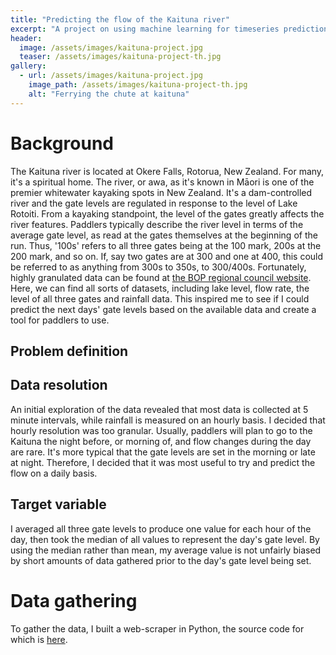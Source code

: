 ```yaml
---
title: "Predicting the flow of the Kaituna river"
excerpt: "A project on using machine learning for timeseries predictions."
header:
  image: /assets/images/kaituna-project.jpg
  teaser: /assets/images/kaituna-project-th.jpg
gallery:
  - url: /assets/images/kaituna-project.jpg
    image_path: /assets/images/kaituna-project-th.jpg
    alt: "Ferrying the chute at kaituna"
---
```


<!--{% include gallery caption="This is a sample gallery to go along with this case study." %} -->

# Background

The Kaituna river is located at Okere Falls, Rotorua, New Zealand. For many, it's a spiritual home. The river, or awa, as it's known in Māori is one of the premier whitewater kayaking spots in New Zealand. It's a dam-controlled river and the gate levels are regulated in response to the level of Lake Rotoiti.
From a kayaking standpoint, the level of the gates greatly affects the river features. Paddlers typically describe the river level in terms of the average gate level, as read at the gates themselves at the beginning of the run. Thus, '100s' refers to all three gates being at the 100 mark, 200s at the 200 mark, and so on. If, say two gates are at 300 and one at 400, this could be referred to as anything from 300s to 350s, to 300/400s. 
Fortunately, highly granulated data can be found at [the BOP regional council website](https://www.boprc.govt.nz). Here, we can find all sorts of datasets, including lake level, flow rate, the level of all three gates and rainfall data. This inspired me to see if I could predict the next days' gate levels based on the available data and create a tool for paddlers to use.

## Problem definition

## Data resolution
An initial exploration of the data revealed that most data is collected at 5 minute intervals, while rainfall is measured on an hourly basis. I decided that hourly resolution was too granular. Usually, paddlers will plan to go to the Kaituna the night before, or morning of, and flow changes during the day are rare. It's more typical that the gate levels are set in the morning or late at night. Therefore, I decided that it was most useful to try and predict the flow on a daily basis.

## Target variable
I averaged all three gate levels to produce one value for each hour of the day, then took the median of all values to represent the day's gate level. By using the median rather than mean, my average value is not unfairly biased by short amounts of data gathered prior to the day's gate level being set. 

## 

# Data gathering
To gather the data, I built a web-scraper in Python, the source code for which is [here](https://github.com/chrisgjarrett/kaituna-model/tree/development/web_scraper). 
